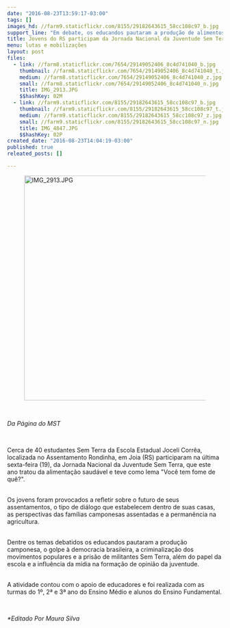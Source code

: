 ```yaml
---
date: "2016-08-23T13:59:17-03:00"
tags: []
images_hd: //farm9.staticflickr.com/8155/29182643615_58cc108c97_b.jpg
support_line: "Em debate, os educandos pautaram a produção de alimentos saudáveis, o golpe à democracia brasileira e a criminalização dos movimentos populares"
title: Jovens do RS participam da Jornada Nacional da Juventude Sem Terra
menu: lutas e mobilizações
layout: post
files:
  - link: //farm8.staticflickr.com/7654/29149052406_8c4d741040_b.jpg
    thumbnail: //farm8.staticflickr.com/7654/29149052406_8c4d741040_t.jpg
    medium: //farm8.staticflickr.com/7654/29149052406_8c4d741040_z.jpg
    small: //farm8.staticflickr.com/7654/29149052406_8c4d741040_n.jpg
    title: IMG_2913.JPG
    $$hashKey: 02M
  - link: //farm9.staticflickr.com/8155/29182643615_58cc108c97_b.jpg
    thumbnail: //farm9.staticflickr.com/8155/29182643615_58cc108c97_t.jpg
    medium: //farm9.staticflickr.com/8155/29182643615_58cc108c97_z.jpg
    small: //farm9.staticflickr.com/8155/29182643615_58cc108c97_n.jpg
    title: IMG_4847.JPG
    $$hashKey: 02P
created_date: "2016-08-23T14:04:19-03:00"
published: true
releated_posts: []

---
```

<figure class="image"><img alt="IMG_2913.JPG" height="525" src="//farm8.staticflickr.com/7654/29149052406_8c4d741040_b.jpg" width="700" />
<figcaption></figcaption>
</figure>

<p>&nbsp;</p>

<p><em>Da P&aacute;gina do MST&nbsp;</em></p>

<p>&nbsp;</p>

<p>Cerca de 40 estudantes Sem Terra&nbsp;da Escola Estadual Joceli Corr&ecirc;a, localizada no Assentamento Rondinha, em Joia (RS) participaram na &uacute;ltima sexta-feira (19), da Jornada Nacional da Juventude Sem Terra, que este ano tratou&nbsp;da alimenta&ccedil;&atilde;o saud&aacute;vel e teve&nbsp;como lema &quot;Voc&ecirc; tem fome de qu&ecirc;?&quot;.</p>

<p><br />
Os jovens foram provocados a refletir sobre o futuro de seus assentamentos, o tipo de di&aacute;logo que estabelecem dentro de suas casas, as perspectivas das fam&iacute;lias camponesas assentadas e a perman&ecirc;ncia na agricultura.</p>

<p><br />
Dentre os temas debatidos os educandos pautaram a produ&ccedil;&atilde;o camponesa, o golpe &agrave; democracia brasileira, a criminaliza&ccedil;&atilde;o dos movimentos populares e a pris&atilde;o de militantes Sem Terra, al&eacute;m do papel da escola e a influ&ecirc;ncia da m&iacute;dia na forma&ccedil;&atilde;o de opini&atilde;o da juventude.</p>

<p><br />
A atividade contou com o apoio de educadores e foi realizada com as turmas do 1&ordm;, 2&ordf; e 3&ordf; ano do Ensino M&eacute;dio e alunos do Ensino Fundamental.</p>

<p>&nbsp;</p>

<p><em>*Editado Por Maura Silva&nbsp;</em></p>

<p>&nbsp;</p>
